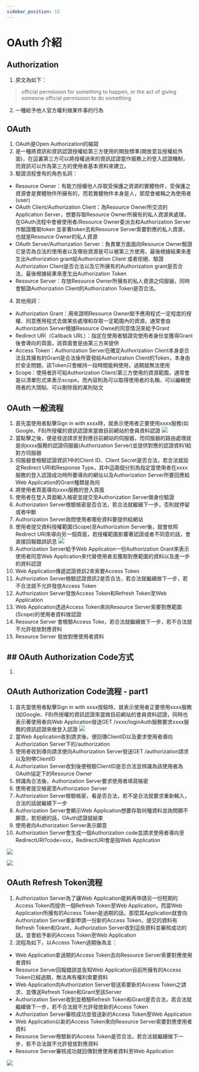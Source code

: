 ```yaml
---
sidebar_position: 13
---
```


# OAuth 介紹



## Authorization
1. 原文為如下：
> official permission for something to happen, or the act of giving someone official permission to do something
2. 一種給予他人官方權利做某件事的行為


## OAuth
1. OAuth是Open Authorization的縮寫
2. 是一種將資訊和資訊認證授權給第三方使用的開放標準(開放意旨授權給外面)，在這裏第三方可以將授權過來的資訊認證當作服務上的登入認證機制，而資訊可以作為第三方的使用者基本資料來建立。
3. 驗證流程會有的角色名詞：
  - Resource Owner：有能力授權他人存取受保護之資源的實體物件，受保護之資源會是實體物件所擁有的，而若實體物件本身是人，那麼會被稱之為使用者(user)
  - OAuth Client/Authorization Client：為Resource Owner所交流的Application Server，想要存取Resource Owner所擁有的私人資源來處理，在OAuth流程中會被使用者/Resource Owner委派去和Authorization Server作驗證獲取token 並拿著token去和Resource Server索要對應的私人資源，也就是Resource Owner的私人資源
  - OAuth Server/Authorization Server：負責單方面面向Resource Owner驗證它是否為合法的使用者以及哪些資源是可以被第三方使用，最後根據結果來產生出Authorization grant給Authorization Client 或者拒絕、驗證Authorization Client是否合法以及它所擁有的Authorization grant是否合法，最後根據結果來產生出Authorization Token
  - Resource Server：存放Resource Owner所擁有的私人資源之伺服器，同時會驗證Authorization Client的Authorization Token是否合法。

4. 其他用詞：
  - Authorization Grant：用來證明Resource Owner賦予應用程式一定程度的授權、同意應用程式去做某些處理和存取一定範圍內的資源，通常會由Authorization Server根據Resource Owne的同意情況來給予Grant
  - Redirect URI（Callback URL）：指定在使用者驗證完使用者身份並獲得Grant後會導向的頁面，該頁面會是由第三方來提供
  - Access Token：Authorization Server在確定Authorization Client本身是合法且其擁有的Grant是合法後所簽發給Authorization Client的Token，本身由於安全問題，該Token只會維持一段時間能夠使用，過期就無法使用
  - Scope：使用者許可給Authorization Client/第三方使用的資源範圍，通常會是以清單形式來表示scope，而內容則為可以取得使用者的名稱、可以編輯使用者的大頭貼、可以刪除我的某則貼文


## OAuth 一般流程
1. 首先當使用者點擊Sign in with xxxx時，就表示使用者正要使用xxxx服務(如Google、FB)所授權的資訊認證來當做目前網站的會員資料認證
![](https://res.cloudinary.com/dqfxgtyoi/image/upload/v1640538440/blog/OAuth/mediumExample_bqqckm.png)
2. 當點擊之後，便是發送請求至對應目前網站的伺服器，而伺服器的路由處理就是向xxxx服務的認證伺服器(Authorization Server)並提供對應的認證資料1給對方伺服器
3. 伺服器會檢驗認證資訊1中的Client ID、Client Secret是否合法，若合法就設定Redirect URI和Response Type，其中這兩個分別為指定當使用者在xxxx服務的登入認證成功時所要導向的網址以及Authorization Server所要回應給Web Application的Grant種類是為何
4. 將使用者頁面導向xxxx服務的登入頁面
5. 使用者在登入頁面輸入帳密並提交至Authorization Server做身份驗證
6. Authorization Server檢驗帳密是否合法，若合法就繼續下一步，否則就停留或者中斷
7. Authorization Server詢問使用者哪些資料要提供給網站
8. 使用者提交資料授權範圍(Scope)至Authorization Server後，就會依照Redirect URI來導向另一個頁面，若授權範圍影響著認證或者不同意的話，會直接回報錯誤訊息
![](https://res.cloudinary.com/dqfxgtyoi/image/upload/v1640541206/blog/OAuth/ScopeExample_mcoxbj.png)
9. Authorization Server給予Web Application一份Authorization Grant來表示使用者同意Web Application來代替使用者去獲取對應範圍的資料以及進一步的資料認證
10. Web Application傳遞認證資訊2來索要Access Token
11. Authorization Server檢驗認證資訊2是否合法，若合法就繼續做下一步，若不合法就不允許發放Access Token
12. Authorization Server發放Access Token和Refresh Token至Web Application
13. Web Application透過Access Token來向Resource Server索要對應範圍(Scope)的使用者資料做認證
14. Resource Server 會檢驗Access Toke，若合法就繼續做下一步，若不合法就不允許發放對應資料
15. Resource Server 發放對應使用者資料


## ## OAuth Authorization Code方式
1. 

## OAuth Authorization Code流程 - part1
1. 首先當使用者點擊Sign in with xxxx按鈕時，就表示使用者正要使用xxxx服務(如Google、FB)所授權的資訊認證來當做目前網站的會員資料認證，同時也表示著使用者向Web Application發送GET /xxxx/loginAuth服務要求xxxx服務的資訊認證來做登入認證
![](https://res.cloudinary.com/dqfxgtyoi/image/upload/v1640538440/blog/OAuth/mediumExample_bqqckm.png)
2. 當Web Application收到請求後，便回傳ClientID以及要求使用者導向Authorization Server下的/authorization
3. 使用者收到導向請求便向Authorization Server發送GET /authorization請求以及附帶ClientID
4. Authorization Server收到後便檢驗ClientID是否合法並辨識為該使用者為OAuth協定下的Resource Owner
5. 辨識為合法後，Authorization Server要求使用者填寫帳密
6. 使用者提交帳密至Authorization Server
7. Authorization Server檢驗帳密，看是否合法，若不是合法就要求重新輸入，合法的話就繼續下一步
8. Authorization Server會顯示Web Application想要存取何種資料並詢問願不願意，若拒絕的話，OAuth認證就結束
9. 使用者向Authorization Server表示願意
10. Authorization Server會生成一個Authorization code並請求使用者導向至RedirectURI?code=xxx，RedirectURI會是指Web Application

![](https://res.cloudinary.com/dqfxgtyoi/image/upload/v1640626647/blog/OAuth/AuthFlowPart1_mkitpy.png)





![](https://res.cloudinary.com/dqfxgtyoi/image/upload/v1640625741/blog/OAuth/AuthFlowPart2_r2mmwb.png)

## OAuth Refresh Token流程
1. Authorization Server為了讓Web Application能夠再申請另一份短期的Access Token而提供一個Refresh Token至Web Application，而當Web Application所擁有的Access Token是過期的話，那麼其Application就會向Authorization Server重新申請一份新的Access Token，提交的資料有Refresh Token和Grant，Authorization Server收到這些資料並審核成功的話，並會給予新的Access Token至Web Application
2. 流程為如下，以Access Token過期後為主：
  - Web Application拿過期的Access Token去向Resource Server索要對應使用者資料
  - Resource Server回報錯誤並告知Web Application目前所擁有的Access Token已經過期，無法再有權利索要資料
  - Web Application向Authorization Server發送索要新的Access Token之請求，並傳送Refresh Token和Grant至該Server
  - Authorization Server收到並檢驗Refresh Token和Grant是否合法，若合法就繼續做下一步，若不合法就不允許發放新的Access Token
  - Authorization Server審核成功並發送新的Access Token至Web Application
  - Web Application以新的Access Token來向Resource Server索要對應使用者資料
  - Resource Server檢驗新的Access Token是否合法，若合法就繼續做下一步，若不合法就不允許發放對應資料
  - Resource Server審核成功就回傳對應使用者資料至Web Application


![](https://res.cloudinary.com/dqfxgtyoi/image/upload/v1640612655/blog/OAuth/RefreshAuthFlow_etiz47.png)